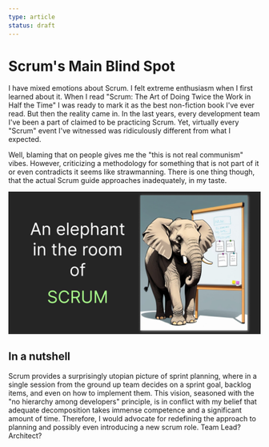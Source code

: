 ```yaml
---
type: article
status: draft
---
```


# Scrum's Main Blind Spot

I have mixed emotions about Scrum. I felt extreme enthusiasm when I first learned about it. When I read "Scrum: The Art of Doing Twice the Work in Half the Time" I was ready to mark it as the best non-fiction book I've ever read. But then the reality came in. In the last years, every development team I've been a part of claimed to be practicing Scrum. Yet, virtually every "Scrum" event I've witnessed was ridiculously different from what I expected.

Well, blaming that on people gives me the "this is not real communism" vibes. However, criticizing a methodology for something that is not part of it or even contradicts it seems like strawmanning. There is one thing though, that the actual Scrum guide approaches inadequately, in my taste. 

![The elephant in the room of Scrum](scrums-blind-spot-thumb.png)

## In a nutshell

Scrum provides a surprisingly utopian picture of sprint planning, where in a single session from the ground up team decides on a sprint goal, backlog items, and even on how to implement them. This vision, seasoned with the "no hierarchy among developers" principle, is in conflict with my belief that adequate decomposition takes immense competence and a significant amount of time. Therefore, I would advocate for redefining the approach to planning and possibly even introducing a new scrum role. Team Lead? Architect?
